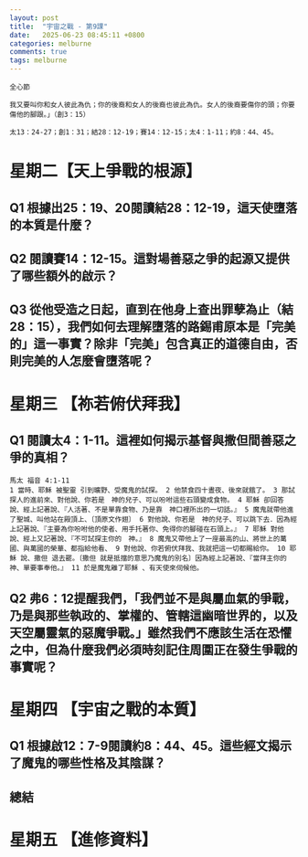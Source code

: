 ```yaml
---
layout: post
title:  "宇宙之戰 - 第9課"
date:   2025-06-23 08:45:11 +0800
categories: melburne
comments: true
tags: melburne 
---
```



~~~
全心節

我又要叫你和女人彼此為仇；你的後裔和女人的後裔也彼此為仇。女人的後裔要傷你的頭；你要傷他的腳跟。」（創3：15）

太13：24-27；創1：31；結28：12-19；賽14：12-15；太4：1-11；約8：44、45。
~~~


# 星期二【天上爭戰的根源】
## Q1 根據出25：19、20閱讀結28：12-19，這天使墮落的本質是什麼？


## Q2 閱讀賽14：12-15。這對場善惡之爭的起源又提供了哪些額外的啟示？
## Q3 從他受造之日起，直到在他身上查出罪孽為止（結28：15），我們如何去理解墮落的路錫甫原本是「完美的」這一事實？除非「完美」包含真正的道德自由，否則完美的人怎麼會墮落呢？


# 星期三 【祢若俯伏拜我】
## Q1 閱讀太4：1-11。這裡如何揭示基督與撒但間善惡之爭的真相？
~~~
馬太 福音 4:1-11
1 當時、耶穌 被聖靈 引到曠野、受魔鬼的試探。 2 他禁食四十晝夜、後來就餓了。 3 那試探人的進前來、對他說、你若是　神的兒子、可以吩咐這些石頭變成食物。 4 耶穌 卻回答說、經上記著說、『人活著、不是單靠食物、乃是靠　神口裡所出的一切話。』 5 魔鬼就帶他進了聖城、叫他站在殿頂上、〔頂原文作翅〕 6 對他說、你若是　神的兒子、可以跳下去．因為經上記著說、『主要為你吩咐他的使者、用手托著你、免得你的腳碰在石頭上。』 7 耶穌 對他說、經上又記著說、『不可試探主你的　神。』 8 魔鬼又帶他上了一座最高的山、將世上的萬國、與萬國的榮華、都指給他看、 9 對他說、你若俯伏拜我、我就把這一切都賜給你。 10 耶穌 說、撒但 退去罷。〔撒但 就是抵擋的意思乃魔鬼的別名〕因為經上記著說、『當拜主你的　神、單要事奉他。』 11 於是魔鬼離了耶穌 、有天使來伺候他。
~~~

## Q2 弗6：12提醒我們，「我們並不是與屬血氣的爭戰，乃是與那些執政的、掌權的、管轄這幽暗世界的，以及天空屬靈氣的惡魔爭戰。」雖然我們不應該生活在恐懼之中，但為什麼我們必須時刻記住周圍正在發生爭戰的事實呢？


# 星期四 【宇宙之戰的本質】
## Q1 根據啟12：7-9閱讀約8：44、45。這些經文揭示了魔鬼的哪些性格及其陰謀？


## 總結




# 星期五 【進修資料】 
